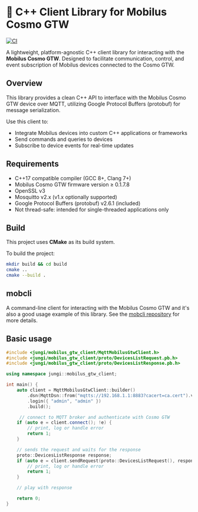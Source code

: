 # 📙 C++ Client Library for Mobilus Cosmo GTW

[![CI](https://github.com/piku235/mobilus-gtw-client/actions/workflows/continuous-integration.yml/badge.svg)](https://github.com/piku235/mobilus-gtw-client/actions/workflows/continuous-integration.yml)

A lightweight, platform-agnostic C++ client library for interacting with the **Mobilus Cosmo GTW**.
Designed to facilitate communication, control, and event subscription of Mobilus devices connected to the Cosmo GTW.

## Overview

This library provides a clean C++ API to interface with the Mobilus Cosmo GTW device over MQTT, utilizing Google Protocol Buffers (protobuf) for message serialization.

Use this client to:

- Integrate Mobilus devices into custom C++ applications or frameworks  
- Send commands and queries to devices
- Subscribe to device events for real-time updates

## Requirements

- C++17 compatible compiler (GCC 8+, Clang 7+)
- Mobilus Cosmo GTW firmware version ≥ 0.1.7.8
- OpenSSL v3
- Mosquitto v2.x (v1.x optionally supported)
- Google Protocol Buffers (protobuf) v2.6.1 (included)
- Not thread-safe: intended for single-threaded applications only

## Build

This project uses **CMake** as its build system.

To build the project:

```bash
mkdir build && cd build
cmake ..
cmake --build .
```

## mobcli

A command-line client for interacting with the Mobilus Cosmo GTW and it's also a good usage example of this library.
See the [mobcli repository](https://github.com/piku235/mobcli) for more details.

## Basic usage

```cpp
#include <jungi/mobilus_gtw_client/MqttMobilusGtwClient.h>
#include <jungi/mobilus_gtw_client/proto/DevicesListRequest.pb.h>
#include <jungi/mobilus_gtw_client/proto/DevicesListResponse.pb.h>

using namespace jungi::mobilus_gtw_client;

int main() {
    auto client = MqttMobilusGtwClient::builder()
        .dsn(MqttDsn::from("mqtts://192.168.1.1:8883?cacert=ca.cert").value())
        .login({ "admin", "admin" })
        .build();

     // connect to MQTT broker and authenticate with Cosmo GTW
    if (auto e = client.connect(); !e) {
        // print, log or handle error
        return 1;
    }

    // sends the request and waits for the response
    proto::DevicesListResponse response;
    if (auto e = client.sendRequest(proto::DevicesListRequest(), response); !e) {
        // print, log or handle error
        return 1;
    }

    // play with response

    return 0;
}
```
